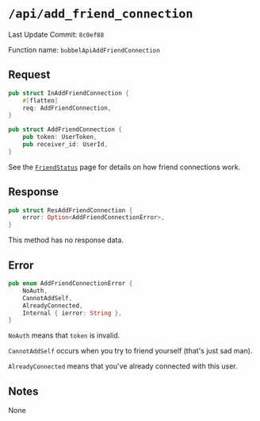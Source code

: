 # `/api/add_friend_connection`

Last Update Commit: `8c0ef88`

Function name: `bubbelApiAddFriendConnection`

## Request

```rust
pub struct InAddFriendConnection {
    #[flatten]
    req: AddFriendConnection,
}

pub struct AddFriendConnection {
    pub token: UserToken,
    pub receiver_id: UserId,
}
```

See the [`FriendStatus`](./friend_status.md)
page for details on how friend connections work.

## Response

```rust
pub struct ResAddFriendConnection {
    error: Option<AddFriendConnectionError>,
}
```

This method has no response data.

## Error

```rust
pub enum AddFriendConnectionError {
    NoAuth,
    CannotAddSelf,
    AlreadyConnected,
    Internal { ierror: String },
}
```

`NoAuth` means that `token` is invalid.

`CannotAddSelf` occurs when you try to friend yourself (that's just sad man).

`AlreadyConnected` means that you've already connected with this user.

## Notes

None

